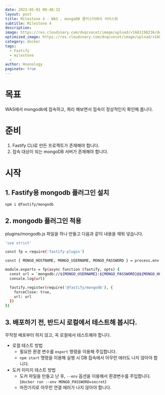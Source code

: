 ```yaml
---
date: 2023-05-01 00:48:32
layout: post
title: Milestone 4 - WAS , mongoDB 클러스터에서 서비스화  
subtitle: Milestone 4 
description: 
image: https://res.cloudinary.com/dvqcvocet/image/upload/v1681198236/dev-jeans_r2fkxp.png
optimized_image: https://res.cloudinary.com/dvqcvocet/image/upload/v1681198236/dev-jeans_r2fkxp.png
category: docker
tags:  
  - Fastify
  - milestone
  - 
author: Hoonology
paginate: true
---
```


# 목표
WAS에서 mongodb에 접속하고, 쿼리 해보면서 접속이 정상적인지 확인해 봅니다.

# 준비
1. Fastify CLI로 만든 프로젝트가 존재해야 합니다.
2. 접속 대상이 되는 mongoDB 서버가 존재해야 합니다.

# 시작 
## 1. Fastify용 mongodb 플러그인 설치
```bash
npm i @fastify/mongodb
```

## 2. mongodb 플러그인 적용
plugins/mongodb.js 파일을 하나 만들고 다음과 같이 내용을 채워 넣습니다.
``` bash
'use strict'

const fp = require('fastify-plugin')

const { MONGO_HOSTNAME, MONGO_USERNAME, MONGO_PASSWORD } = process.env

module.exports = fp(async function (fastify, opts) {
  const url = `mongodb://${MONGO_USERNAME}:${MONGO_PASSWORD}@${MONGO_HOSTNAME}:27017/?authMechanism=DEFAULT`
  console.log(url)

  fastify.register(require('@fastify/mongodb'), {
    forceClose: true,
    url: url
  })
})
```

## 3. 배포하기 전, 반드시 로컬에서 테스트해 봅시다.
무작정 배포부터 하지 않고, 꼭 로컬에서 테스트해야 합니다.

- 로컬 테스트 방법
  - 필요한 환경 변수를 ```export``` 명령을 이용해 주입합니다.
  - ```npm start``` 명령을 이용해 실행 시 DB 접속에서 아무런 에러도 나지 않아야 합니다.
- 도커 이미지 테스트 방법
  - 도커 파일을 만들고 난 후, ```--env``` 옵션을 이용해서 환경변수를 주입합니다. (```docker run --env MONGO_PASSWORD=secret```)
  - 마찬가지로 아무런 연결 에러가 나지 않아야 합니다.

